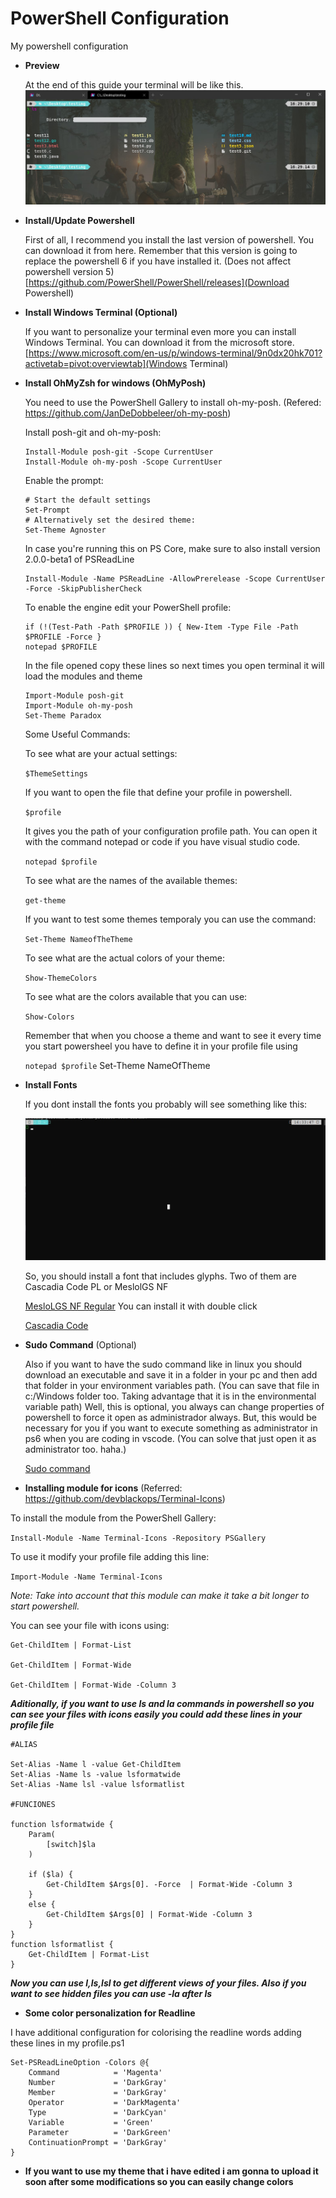 # PowerShell Configuration

My powershell configuration

- **Preview**

  At the end of this guide your terminal will be like this.
  ![preview](./images/preview.jpg)

- **Install/Update Powershell**

  First of all, I recommend you install the last version of powershell. You can download it from here. Remember that this version is going to replace the powershell 6 if you have installed it. (Does not affect powershell version 5)
  [https://github.com/PowerShell/PowerShell/releases](Download Powershell)

- **Install Windows Terminal (Optional)**

  If you want to personalize your terminal even more you can install Windows Terminal. You can download it from the microsoft store.
  [https://www.microsoft.com/en-us/p/windows-terminal/9n0dx20hk701?activetab=pivot:overviewtab](Windows Terminal)

- **Install OhMyZsh for windows (OhMyPosh)**

  You need to use the PowerShell Gallery to install oh-my-posh. (Refered: https://github.com/JanDeDobbeleer/oh-my-posh)

  Install posh-git and oh-my-posh:

  ```
  Install-Module posh-git -Scope CurrentUser
  Install-Module oh-my-posh -Scope CurrentUser
  ```

  Enable the prompt:

  ```
  # Start the default settings
  Set-Prompt
  # Alternatively set the desired theme:
  Set-Theme Agnoster
  ```

  In case you're running this on PS Core, make sure to also install version 2.0.0-beta1 of PSReadLine

  ```
  Install-Module -Name PSReadLine -AllowPrerelease -Scope CurrentUser -Force -SkipPublisherCheck
  ```

  To enable the engine edit your PowerShell profile:

  ```
  if (!(Test-Path -Path $PROFILE )) { New-Item -Type File -Path $PROFILE -Force }
  notepad $PROFILE
  ```

  In the file opened copy these lines so next times you open terminal it will load the modules and theme

  ```
  Import-Module posh-git
  Import-Module oh-my-posh
  Set-Theme Paradox
  ```

  Some Useful Commands:

  To see what are your actual settings:

  `$ThemeSettings`

  If you want to open the file that define your profile in powershell.

  `$profile`

  It gives you the path of your configuration profile path. You can open it with the command notepad or code if you have visual studio code.

  `notepad $profile`

  To see what are the names of the available themes:

  `get-theme`

  If you want to test some themes temporaly you can use the command:

  `Set-Theme NameofTheTheme`

  To see what are the actual colors of your theme:

  `Show-ThemeColors`

  To see what are the colors available that you can use:

  `Show-Colors`

  Remember that when you choose a theme and want to see it every time you start powersheel you have to define it in your profile file using

  `notepad $profile`
  Set-Theme NameOfTheme

- **Install Fonts**

  If you dont install the fonts you probably will see something like this:

  ![nofonts](./images/nofonts.jpg)

  So, you should install a font that includes glyphs. Two of them are Cascadia Code PL or MeslolGS NF

  [MesloLGS NF Regular](https://github.com/romkatv/dotfiles-public/blob/master/.local/share/fonts/NerdFonts/MesloLGS%20NF%20Regular.ttf)
  You can install it with double click

  [Cascadia Code](https://github.com/microsoft/cascadia-code/releases)

- **Sudo Command** (Optional)

  Also if you want to have the sudo command like in linux you should download an executable and save it in a folder in your pc and then add that folder in your environment variables path. (You can save that file in c:/Windows folder too. Taking advantage that it is in the environmental variable path) Well, this is optional, you always can change properties of powershell to force it open as administrador always. But, this would be necessary for you if you want to execute something as administrator in ps6 when you are coding in vscode. (You can solve that just open it as administrator too. haha.)

  [Sudo command](./sudo.rar)

- **Installing module for icons** (Referred: https://github.com/devblackops/Terminal-Icons)

To install the module from the PowerShell Gallery:

`Install-Module -Name Terminal-Icons -Repository PSGallery`

To use it modify your profile file adding this line:

`Import-Module -Name Terminal-Icons`

_Note: Take into account that this module can make it take a bit longer to start powershell._

You can see your file with icons using:

```
Get-ChildItem | Format-List

Get-ChildItem | Format-Wide

Get-ChildItem | Format-Wide -Column 3

```

**_Aditionally, if you want to use ls and la commands in powershell so you can see your files with icons easily you could add these lines in your profile file_**

```
#ALIAS

Set-Alias -Name l -value Get-ChildItem
Set-Alias -Name ls -value lsformatwide
Set-Alias -Name lsl -value lsformatlist

#FUNCIONES

function lsformatwide {
    Param(
        [switch]$la
    )

    if ($la) {
        Get-ChildItem $Args[0]. -Force  | Format-Wide -Column 3
    }
    else {
        Get-ChildItem $Args[0] | Format-Wide -Column 3
    }
}
function lsformatlist {
    Get-ChildItem | Format-List
}
```

_**Now you can use l,ls,lsl to get different views of your files. Also if you want to see hidden files you can use -la after ls**_

- **Some color personalization for Readline**

I have additional configuration for colorising the readline words adding these lines in my profile.ps1

```
Set-PSReadLineOption -Colors @{
    Command            = 'Magenta'
    Number             = 'DarkGray'
    Member             = 'DarkGray'
    Operator           = 'DarkMagenta'
    Type               = 'DarkCyan'
    Variable           = 'Green'
    Parameter          = 'DarkGreen'
    ContinuationPrompt = 'DarkGray'
}
```

- **If you want to use my theme that i have edited i am gonna to upload it soon after some modifications so you can easily change colors**
